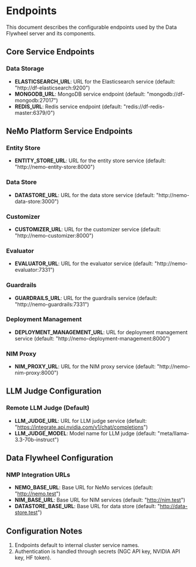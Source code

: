# Endpoints

This document describes the configurable endpoints used by the Data Flywheel server and its components.

## Core Service Endpoints

### Data Storage
- **ELASTICSEARCH_URL**: URL for the Elasticsearch service (default: "http://df-elasticsearch:9200")
- **MONGODB_URL**: MongoDB service endpoint (default: "mongodb://df-mongodb:27017")
- **REDIS_URL**: Redis service endpoint (default: "redis://df-redis-master:6379/0")

## NeMo Platform Service Endpoints

### Entity Store
- **ENTITY_STORE_URL**: URL for the entity store service (default: "http://nemo-entity-store:8000")

### Data Store  
- **DATASTORE_URL**: URL for the data store service (default: "http://nemo-data-store:3000")

### Customizer
- **CUSTOMIZER_URL**: URL for the customizer service (default: "http://nemo-customizer:8000")

### Evaluator
- **EVALUATOR_URL**: URL for the evaluator service (default: "http://nemo-evaluator:7331")

### Guardrails
- **GUARDRAILS_URL**: URL for the guardrails service (default: "http://nemo-guardrails:7331")

### Deployment Management
- **DEPLOYMENT_MANAGEMENT_URL**: URL for deployment management service (default: "http://nemo-deployment-management:8000")

### NIM Proxy
- **NIM_PROXY_URL**: URL for the NIM proxy service (default: "http://nemo-nim-proxy:8000")

## LLM Judge Configuration

### Remote LLM Judge (Default)
- **LLM_JUDGE_URL**: URL for LLM judge service (default: "https://integrate.api.nvidia.com/v1/chat/completions")
- **LLM_JUDGE_MODEL**: Model name for LLM judge (default: "meta/llama-3.3-70b-instruct")

## Data Flywheel Configuration

### NMP Integration URLs
- **NEMO_BASE_URL**: Base URL for NeMo services (default: "http://nemo.test")
- **NIM_BASE_URL**: Base URL for NIM services (default: "http://nim.test")
- **DATASTORE_BASE_URL**: Base URL for data store (default: "http://data-store.test")

## Configuration Notes

1. Endpoints default to internal cluster service names.
4. Authentication is handled through secrets (NGC API key, NVIDIA API key, HF token).

